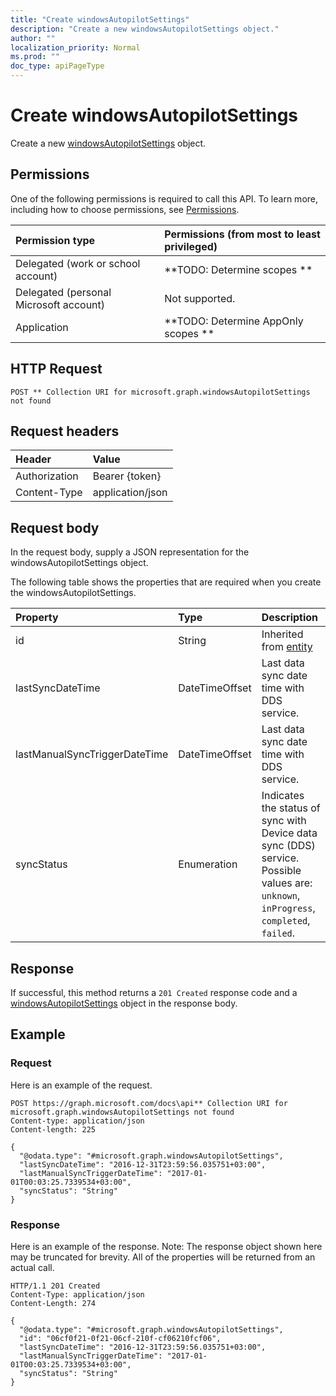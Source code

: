 ```yaml
---
title: "Create windowsAutopilotSettings"
description: "Create a new windowsAutopilotSettings object."
author: ""
localization_priority: Normal
ms.prod: ""
doc_type: apiPageType
---
```


# Create windowsAutopilotSettings

Create a new [windowsAutopilotSettings](../resources/windowsautopilotsettings.md) object.

## Permissions
One of the following permissions is required to call this API. To learn more, including how to choose permissions, see [Permissions](/concepts/permissions-reference.md).

|Permission type|Permissions (from most to least privileged)|
|:---|:---|
|Delegated (work or school account)|**TODO: Determine scopes **|
|Delegated (personal Microsoft account)|Not supported.|
|Application|**TODO: Determine AppOnly scopes **|

## HTTP Request
<!-- {
  "blockType": "ignored"
}
-->
``` http
POST ** Collection URI for microsoft.graph.windowsAutopilotSettings not found
```

## Request headers
|Header|Value|
|:---|:---|
|Authorization|Bearer {token}|
|Content-Type|application/json|

## Request body
In the request body, supply a JSON representation for the windowsAutopilotSettings object.

The following table shows the properties that are required when you create the windowsAutopilotSettings.

|Property|Type|Description|
|:---|:---|:---|
|id|String| Inherited from [entity](../resources/entity.md)|
|lastSyncDateTime|DateTimeOffset|Last data sync date time with DDS service.|
|lastManualSyncTriggerDateTime|DateTimeOffset|Last data sync date time with DDS service.|
|syncStatus|Enumeration|Indicates the status of sync with Device data sync (DDS) service. Possible values are: `unknown`, `inProgress`, `completed`, `failed`.|



## Response
If successful, this method returns a `201 Created` response code and a [windowsAutopilotSettings](../resources/windowsautopilotsettings.md) object in the response body.

## Example

### Request
Here is an example of the request.
<!-- {
  "blockType": "request",
  "name": "create_windowsautopilotsettings_from_"
}
-->
``` http
POST https://graph.microsoft.com/docs\api** Collection URI for microsoft.graph.windowsAutopilotSettings not found
Content-type: application/json
Content-length: 225

{
  "@odata.type": "#microsoft.graph.windowsAutopilotSettings",
  "lastSyncDateTime": "2016-12-31T23:59:56.035751+03:00",
  "lastManualSyncTriggerDateTime": "2017-01-01T00:03:25.7339534+03:00",
  "syncStatus": "String"
}
```

### Response
Here is an example of the response. Note: The response object shown here may be truncated for brevity. All of the properties will be returned from an actual call.
<!-- {
  "blockType": "response",
  "truncated": true,
  "@odata.type": "microsoft.graph.windowsautopilotsettings"
}
-->
``` http
HTTP/1.1 201 Created
Content-Type: application/json
Content-Length: 274

{
  "@odata.type": "#microsoft.graph.windowsAutopilotSettings",
  "id": "06cf0f21-0f21-06cf-210f-cf06210fcf06",
  "lastSyncDateTime": "2016-12-31T23:59:56.035751+03:00",
  "lastManualSyncTriggerDateTime": "2017-01-01T00:03:25.7339534+03:00",
  "syncStatus": "String"
}
```

